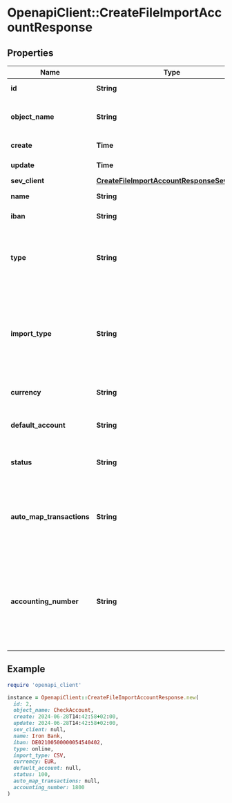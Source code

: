 # OpenapiClient::CreateFileImportAccountResponse

## Properties

| Name | Type | Description | Notes |
| ---- | ---- | ----------- | ----- |
| **id** | **String** | The check account id | [optional] |
| **object_name** | **String** | The check account object name, always &#39;CheckAccount&#39; | [optional] |
| **create** | **Time** | Date of check account creation | [optional] |
| **update** | **Time** | Date of last check account update | [optional] |
| **sev_client** | [**CreateFileImportAccountResponseSevClient**](CreateFileImportAccountResponseSevClient.md) |  | [optional] |
| **name** | **String** | Name of the check account | [optional] |
| **iban** | **String** | The IBAN of the account | [optional] |
| **type** | **String** | The type of the check account. Account with a CSV or MT940 import are regarded as online. | [optional] |
| **import_type** | **String** | Import type, for accounts that are type \&quot;online\&quot; but not connected to a data provider. Transactions can be imported by this method on the check account. | [optional] |
| **currency** | **String** | The currency of the check account. | [optional] |
| **default_account** | **String** | Defines if this check account is the default account. | [optional][default to &#39;0&#39;] |
| **status** | **String** | Status of the check account. 0 &lt;-&gt; Archived - 100 &lt;-&gt; Active | [optional][default to &#39;100&#39;] |
| **auto_map_transactions** | **String** | Defines if transactions on this account are automatically mapped to invoice and vouchers when imported if possible. | [optional][default to &#39;1&#39;] |
| **accounting_number** | **String** | The booking account used for this bank account, e.g. 1800 in SKR04 and 1200 in SKR03. Must be unique among all your CheckAccounts. Ignore to use a sensible default. | [optional] |

## Example

```ruby
require 'openapi_client'

instance = OpenapiClient::CreateFileImportAccountResponse.new(
  id: 2,
  object_name: CheckAccount,
  create: 2024-06-28T14:42:58+02:00,
  update: 2024-06-28T14:42:58+02:00,
  sev_client: null,
  name: Iron Bank,
  iban: DE02100500000054540402,
  type: online,
  import_type: CSV,
  currency: EUR,
  default_account: null,
  status: 100,
  auto_map_transactions: null,
  accounting_number: 1800
)
```

